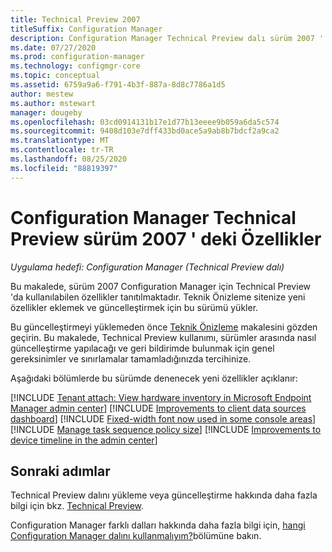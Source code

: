 ```yaml
---
title: Technical Preview 2007
titleSuffix: Configuration Manager
description: Configuration Manager Technical Preview dalı sürüm 2007 ' de bulunan yeni özellikler hakkında bilgi edinin.
ms.date: 07/27/2020
ms.prod: configuration-manager
ms.technology: configmgr-core
ms.topic: conceptual
ms.assetid: 6759a9a6-f791-4b3f-887a-8d8c7786a1d5
author: mestew
ms.author: mstewart
manager: dougeby
ms.openlocfilehash: 03cd0914131b17e1d77b13eeee9b059a6da5c574
ms.sourcegitcommit: 9408d103e7dff433bd0ace5a9ab8b7bdcf2a9ca2
ms.translationtype: MT
ms.contentlocale: tr-TR
ms.lasthandoff: 08/25/2020
ms.locfileid: "88819397"
---
```

# <a name="features-in-configuration-manager-technical-preview-version-2007"></a>Configuration Manager Technical Preview sürüm 2007 ' deki Özellikler

*Uygulama hedefi: Configuration Manager (Technical Preview dalı)*

Bu makalede, sürüm 2007 Configuration Manager için Technical Preview 'da kullanılabilen özellikler tanıtılmaktadır. Teknik Önizleme sitenize yeni özellikler eklemek ve güncelleştirmek için bu sürümü yükler.

Bu güncelleştirmeyi yüklemeden önce [Teknik Önizleme](../technical-preview.md) makalesini gözden geçirin. Bu makalede, Technical Preview kullanımı, sürümler arasında nasıl güncelleştirme yapılacağı ve geri bildirimde bulunmak için genel gereksinimler ve sınırlamalar tamamladığınızda tercihinize.

Aşağıdaki bölümlerde bu sürümde denenecek yeni özellikler açıklanır:

<!-- [!INCLUDE [Example feature name](includes/2007/1234567.md)] -->

[!INCLUDE [Tenant attach: View hardware inventory in Microsoft Endpoint Manager admin center](includes/2007/6479284.md)]
[!INCLUDE [Improvements to client data sources dashboard](includes/2007/7102084.md)]
[!INCLUDE [Fixed-width font now used in some console areas](includes/2007/7632637.md)]
[!INCLUDE [Manage task sequence policy size](includes/2007/6888853.md)]
[!INCLUDE [Improvements to device timeline in the admin center](includes/2007/7141381.md)]

<!--
## General known issues

[!INCLUDE [Azure AD authentication doesn't work](includes/2007/known-issue-7569264.md)]
-->

## <a name="next-steps"></a>Sonraki adımlar

Technical Preview dalını yükleme veya güncelleştirme hakkında daha fazla bilgi için bkz. [Technical Preview](../technical-preview.md).

Configuration Manager farklı dalları hakkında daha fazla bilgi için, [hangi Configuration Manager dalını kullanmalıyım?](../../understand/which-branch-should-i-use.md)bölümüne bakın.

